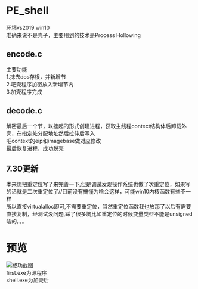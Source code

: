 # PE_shell
环境vs2019 win10  
准确来说不是壳子，主要用到的技术是Process Hollowing
## encode.c  
主要功能  
1.抹去dos存根，并新增节  
2.吧壳程序加密放入新增节内  
3.加壳程序完成  
## decode.c  
解密最后一个节，以挂起的形式创建进程，获取主线程contect结构体后卸载外壳，在指定处分配地址然后拉伸后写入  
吧context的eip和imagebase做对应修改  
最后恢复进程，成功脱壳  
## 7.30更新  
本来想把重定位写了来完善一下,但是调试发现操作系统也做了次重定位，如果写的话就是二次重定位了//目前没有搞懂为啥会这样，可能win10内核函数有些不一样  
所以直接virtualalloc即可,不需要重定位，当然重定位函数我也放那了以后有需要直接复制，经测试没问题,踩了很多坑比如重定位的时候变量类型不能是unsigned啥的。。。  
# 预览
![成功截图](https://github.com/psbazx/PE_shell/blob/master/%E6%88%90%E5%8A%9F%E6%88%AA%E5%9B%BE.png)  
first.exe为源程序  
shell.exe为加壳后  

